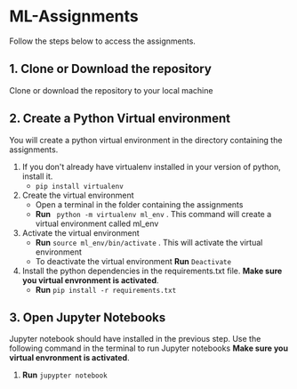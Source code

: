 # ML-Assignments

Follow the steps below to access the assignments.

## 1. Clone or Download the repository
Clone or download the repository to your local machine

## 2. Create a Python Virtual environment
You will create a python virtual environment in the directory containing the assignments. 

1. If you don't already have virtualenv installed in your version of python, install it.
   - ```pip install virtualenv```
2. Create the virtual environment
   - Open a terminal in the folder containing the assignments
   - **Run** ``` python -m virtualenv ml_env``` . This command will create a virtual environment called ml_env
3. Activate the virtual environment
   - **Run** ```source ml_env/bin/activate``` . This will activate the virtual environment 
   - To deactivate the virtual environment **Run** ```Deactivate```
4. Install the python dependencies in the requirements.txt file. **Make sure you virtual envronment is activated**.
   - **Run** ```pip install -r requirements.txt```
 
## 3. Open Jupyter Notebooks
Jupyter notebook should have installed in the previous step. Use the following command in the terminal to run Jupyter notebooks **Make sure you virtual envronment is activated**.
1. **Run** ```jupypter notebook```
